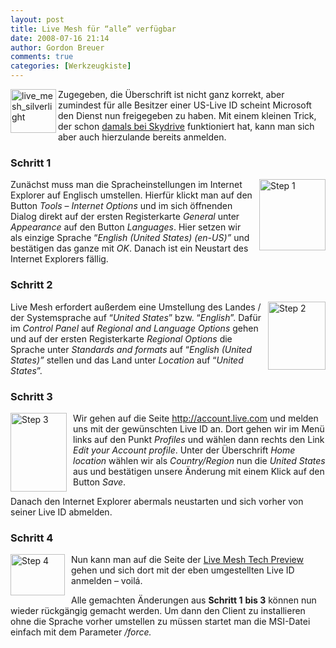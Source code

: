 ```yaml
---
layout: post
title: Live Mesh für “alle” verfügbar
date: 2008-07-16 21:14
author: Gordon Breuer
comments: true
categories: [Werkzeugkiste]
---
```

<p><a href="https://www.mesh.com/Welcome/Welcome.aspx" target="_blank"><img title="live_mesh_silverlight" style="border-top-width: 0px; border-left-width: 0px; border-bottom-width: 0px; border-right-width: 0px" height="70" alt="live_mesh_silverlight" src="http://anheledirwp.blob.core.windows.net/wordpress/2008/07/live_mesh_silverlight_3.png" width="73" align="left" border="0" /></a> Zugegeben, die Überschrift ist nicht ganz korrekt, aber zumindest für alle Besitzer einer US-Live ID scheint Microsoft den Dienst nun freigegeben zu haben. Mit einem kleinen Trick, der schon <a href="/post/Windows-Live-SkyDrive-Beta.aspx">damals bei Skydrive</a> funktioniert hat, kann man sich aber auch hierzulande bereits anmelden. </p>  <h3>Schritt 1</h3> <a href="http://static.gordon-breuer.de/img/LiveMeshfralleverfgbar_A712/image_2.png" rel="lightbox[LiveMesh]"><img title="Step 1" style="border-top-width: 0px; border-left-width: 0px; border-bottom-width: 0px; margin: 0px 0px 0px 10px; border-right-width: 0px" height="114" alt="Step 1" src="http://anheledirwp.blob.core.windows.net/wordpress/2008/07/image_thumb1.png" width="106" align="right" border="0" /></a> Zunächst muss man die Spracheinstellungen im Internet Explorer auf Englisch umstellen. Hierfür klickt man auf den Button <em>Tools</em> – <em>Internet Options</em> und im sich öffnenden Dialog direkt auf der ersten Registerkarte <em>General</em> unter <em>Appearance</em> auf den Button <em>Languages</em>. Hier setzen wir als einzige Sprache “<em>English (United States) (en-US)”</em> und bestätigen das ganze mit <em>OK</em>. Danach ist ein Neustart des Internet Explorers fällig.   <h3>Schritt 2</h3>  <p><a href="http://static.gordon-breuer.de/img/LiveMeshfralleverfgbar_A712/ScreenShot%20003%20Regional%20and%20Language%20Options_2.png" rel="lightbox[LiveMesh]"><img title="Step 2" style="border-top-width: 0px; display: inline; border-left-width: 0px; border-bottom-width: 0px; margin: 0px 0px 0px 10px; border-right-width: 0px" height="109" alt="Step 2" src="http://old.gordon-breuer.de/wp-content/uploads/2008/07/ScreenShot%20003%20Regional%20and%20Language%20Options_thumb.png" width="92" align="right" border="0" /></a> Live Mesh erfordert außerdem eine Umstellung des Landes / der Systemsprache auf “<em>United States</em>” bzw. “<em>English</em>”. Dafür im <em>Control Panel</em> auf <em>Regional and Language Options</em> gehen und auf der ersten Registerkarte <em>Regional Options</em> die Sprache unter <em>Standards and formats</em> auf “<em>English (United States)”</em> stellen und das Land unter <em>Location</em> auf “<em>United States</em>”.</p>  <h3>Schritt 3</h3>  <p><a href="http://static.gordon-breuer.de/img/LiveMeshfralleverfgbar_A712/image_4.png" rel="lightbox[LiveMesh]"><img title="Step 3" style="border-top-width: 0px; border-left-width: 0px; border-bottom-width: 0px; margin: 0px 10px 0px 0px; border-right-width: 0px" height="126" alt="Step 3" src="http://anheledirwp.blob.core.windows.net/wordpress/2008/07/image_thumb_1.png" width="90" align="left" border="0" /></a> Wir gehen auf die Seite <a href="http://account.live.com">http://account.live.com</a> und melden uns mit der gewünschten Live ID an. Dort gehen wir im Menü links auf den Punkt <em>Profiles</em> und wählen dann rechts den Link <em>Edit your Account profile</em>. Unter der Überschrift <em>Home location</em> wählen wir als <em>Country/Region</em> nun die <em>United States</em> aus und bestätigen unsere Änderung mit einem Klick auf den Button <em>Save</em>. </p>  <p>Danach den Internet Explorer abermals neustarten und sich vorher von seiner Live ID abmelden. </p>  <h3>Schritt 4</h3>  <p><a href="http://static.gordon-breuer.de/img/LiveMeshfralleverfgbar_A712/image_6.png" rel="lightbox[LiveMesh]"><img title="Step 4" style="border-top-width: 0px; border-left-width: 0px; border-bottom-width: 0px; margin: 0px 10px 0px 0px; border-right-width: 0px" height="66" alt="Step 4" src="http://anheledirwp.blob.core.windows.net/wordpress/2008/07/image_thumb_2.png" width="87" align="left" border="0" /></a>Nun kann man auf die Seite der <a href="https://www.mesh.com/Welcome/Welcome.aspx">Live Mesh Tech Preview</a> gehen und sich dort mit der eben umgestellten Live ID anmelden – voilá.</p>  <p>Alle gemachten Änderungen aus <strong>Schritt 1</strong> <strong>bis 3</strong> können nun wieder rückgängig gemacht werden. Um dann den Client zu installieren ohne die Sprache vorher umstellen zu müssen startet man die MSI-Datei einfach mit dem Parameter <em>/force.</em></p>
